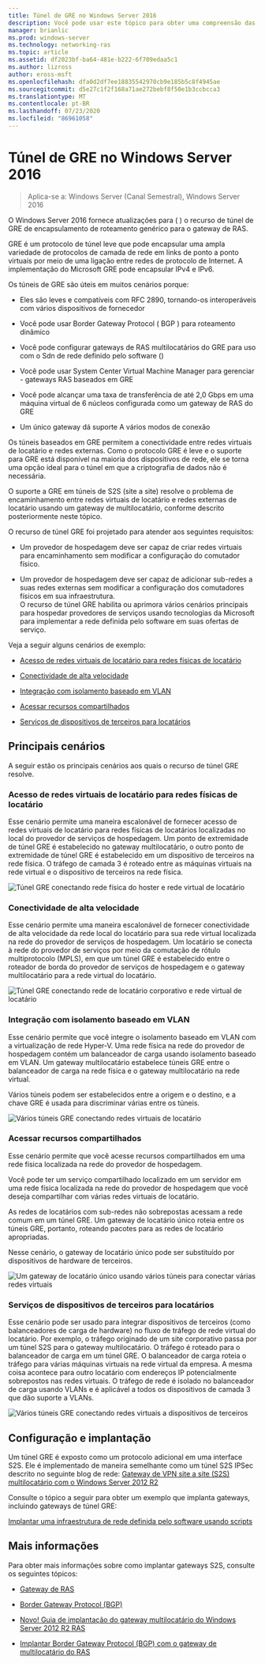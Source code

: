 ```yaml
---
title: Túnel de GRE no Windows Server 2016
description: Você pode usar este tópico para obter uma compreensão das atualizações para o recurso de túnel de encapsulamento de roteamento genérico (GRE) para o gateway de RAS no Windows Server 2016.
manager: brianlic
ms.prod: windows-server
ms.technology: networking-ras
ms.topic: article
ms.assetid: df2023bf-ba64-481e-b222-6f709edaa5c1
ms.author: lizross
author: eross-msft
ms.openlocfilehash: dfa0d2df7ee18835542970cb9e185b5c8f4945ae
ms.sourcegitcommit: d5e27c1f2f168a71ae272bebf8f50e1b3ccbcca3
ms.translationtype: MT
ms.contentlocale: pt-BR
ms.lasthandoff: 07/23/2020
ms.locfileid: "86961058"
---
```

# <a name="gre-tunneling-in-windows-server-2016"></a>Túnel de GRE no Windows Server 2016

>Aplica-se a: Windows Server (Canal Semestral), Windows Server 2016

O Windows Server 2016 fornece atualizações para \( \) o recurso de túnel de GRE de encapsulamento de roteamento genérico para o gateway de RAS.  
  
GRE é um protocolo de túnel leve que pode encapsular uma ampla variedade de protocolos de camada de rede em links de ponto a ponto virtuais por meio de uma ligação entre redes de protocolo de Internet. A implementação do Microsoft GRE pode encapsular IPv4 e IPv6.  
  
Os túneis de GRE são úteis em muitos cenários porque:  
  
-   Eles são leves e compatíveis com RFC 2890, tornando-os interoperáveis com vários dispositivos de fornecedor  
  
-   Você pode usar Border Gateway Protocol \( BGP \) para roteamento dinâmico  
  
-   Você pode configurar gateways de RAS multilocatários do GRE para uso com o Sdn de rede definido pelo software \(\)
  
-   Você pode usar System Center Virtual Machine Manager para gerenciar \- gateways RAS baseados em GRE
  
-   Você pode alcançar uma taxa de transferência de até 2,0 Gbps em uma máquina virtual de 6 núcleos configurada como um gateway de RAS do GRE
  
-   Um único gateway dá suporte A vários modos de conexão  
  
Os túneis baseados em GRE permitem a conectividade entre redes virtuais de locatário e redes externas. Como o protocolo GRE é leve e o suporte para GRE está disponível na maioria dos dispositivos de rede, ele se torna uma opção ideal para o túnel em que a criptografia de dados não é necessária. 

O suporte a GRE em túneis de S2S (site a site) resolve o problema de encaminhamento entre redes virtuais de locatário e redes externas de locatário usando um gateway de multilocatário, conforme descrito posteriormente neste tópico.  
  
O recurso de túnel GRE foi projetado para atender aos seguintes requisitos:  
  
-   Um provedor de hospedagem deve ser capaz de criar redes virtuais para encaminhamento sem modificar a configuração do comutador físico.  
  
-   Um provedor de hospedagem deve ser capaz de adicionar sub-redes a suas redes externas sem modificar a configuração dos comutadores físicos em sua infraestrutura.  
O recurso de túnel GRE habilita ou aprimora vários cenários principais para hospedar provedores de serviços usando tecnologias da Microsoft para implementar a rede definida pelo software em suas ofertas de serviço.  
  
Veja a seguir alguns cenários de exemplo:  
  
-   [Acesso de redes virtuais de locatário para redes físicas de locatário](#BKMK_Access)  
  
-   [Conectividade de alta velocidade](#BKMK_Speed)  
  
-   [Integração com isolamento baseado em VLAN](#BKMK_Integration)  
  
-   [Acessar recursos compartilhados](#BKMK_Shared)  
  
-   [Serviços de dispositivos de terceiros para locatários](#BKMK_thirdparty)  
  
## <a name="key-scenarios"></a>Principais cenários

A seguir estão os principais cenários aos quais o recurso de túnel GRE resolve.  
  
### <a name="access-from-tenant-virtual-networks-to-tenant-physical-networks"></a><a name="BKMK_Access"></a>Acesso de redes virtuais de locatário para redes físicas de locatário

Esse cenário permite uma maneira escalonável de fornecer acesso de redes virtuais de locatário para redes físicas de locatários localizadas no local do provedor de serviços de hospedagem. Um ponto de extremidade de túnel GRE é estabelecido no gateway multilocatário, o outro ponto de extremidade de túnel GRE é estabelecido em um dispositivo de terceiros na rede física. O tráfego de camada 3 é roteado entre as máquinas virtuais na rede virtual e o dispositivo de terceiros na rede física.  
  
![Túnel GRE conectando rede física do hoster e rede virtual de locatário](../../media/gre-tunneling-in-windows-server/GRE_.png)  
  
### <a name="high-speed-connectivity"></a><a name="BKMK_Speed"></a>Conectividade de alta velocidade

Esse cenário permite uma maneira escalonável de fornecer conectividade de alta velocidade da rede local do locatário para sua rede virtual localizada na rede do provedor de serviços de hospedagem. Um locatário se conecta à rede do provedor de serviços por meio da comutação de rótulo multiprotocolo (MPLS), em que um túnel GRE é estabelecido entre o roteador de borda do provedor de serviços de hospedagem e o gateway multilocatário para a rede virtual do locatário.  
  
![Túnel GRE conectando rede de locatário corporativo e rede virtual de locatário](../../media/gre-tunneling-in-windows-server/GRE-.png)  
  
### <a name="integration-with-vlan-based-isolation"></a><a name="BKMK_Integration"></a>Integração com isolamento baseado em VLAN

Esse cenário permite que você integre o isolamento baseado em VLAN com a virtualização de rede Hyper-V. Uma rede física na rede do provedor de hospedagem contém um balanceador de carga usando isolamento baseado em VLAN. Um gateway multilocatário estabelece túneis GRE entre o balanceador de carga na rede física e o gateway multilocatário na rede virtual.  
  
Vários túneis podem ser estabelecidos entre a origem e o destino, e a chave GRE é usada para discriminar várias entre os túneis.  
  
![Vários túneis GRE conectando redes virtuais de locatário](../../media/gre-tunneling-in-windows-server/GRE-VLANIsolation.png)  
  
### <a name="access-shared-resources"></a><a name="BKMK_Shared"></a>Acessar recursos compartilhados

Esse cenário permite que você acesse recursos compartilhados em uma rede física localizada na rede do provedor de hospedagem.  
  
Você pode ter um serviço compartilhado localizado em um servidor em uma rede física localizada na rede do provedor de hospedagem que você deseja compartilhar com várias redes virtuais de locatário.  
  
As redes de locatários com sub-redes não sobrepostas acessam a rede comum em um túnel GRE. Um gateway de locatário único roteia entre os túneis GRE, portanto, roteando pacotes para as redes de locatário apropriadas.  
  
Nesse cenário, o gateway de locatário único pode ser substituído por dispositivos de hardware de terceiros.  
  
![Um gateway de locatário único usando vários túneis para conectar várias redes virtuais](../../media/gre-tunneling-in-windows-server/GRE-SharedResource.png)  
  
### <a name="services-of-third-party-devices-to-tenants"></a><a name="BKMK_thirdparty"></a>Serviços de dispositivos de terceiros para locatários

Esse cenário pode ser usado para integrar dispositivos de terceiros (como balanceadores de carga de hardware) no fluxo de tráfego de rede virtual do locatário. Por exemplo, o tráfego originado de um site corporativo passa por um túnel S2S para o gateway multilocatário. O tráfego é roteado para o balanceador de carga em um túnel GRE. O balanceador de carga roteia o tráfego para várias máquinas virtuais na rede virtual da empresa. A mesma coisa acontece para outro locatário com endereços IP potencialmente sobrepostos nas redes virtuais. O tráfego de rede é isolado no balanceador de carga usando VLANs e é aplicável a todos os dispositivos de camada 3 que dão suporte a VLANs.  
  
![Vários túneis GRE conectando redes virtuais a dispositivos de terceiros](../../media/gre-tunneling-in-windows-server/GREThirdParty.png)  
  
## <a name="configuration-and-deployment"></a>Configuração e implantação

Um túnel GRE é exposto como um protocolo adicional em uma interface S2S. Ele é implementado de maneira semelhante como um túnel S2S IPSec descrito no seguinte blog de rede: [Gateway de VPN site a site (S2S) multilocatário com o Windows Server 2012 R2](https://techcommunity.microsoft.com/t5/networking-blog/bg-p/NetworkingBlog)  
  
Consulte o tópico a seguir para obter um exemplo que implanta gateways, incluindo gateways de túnel GRE:  
  
[Implantar uma infraestrutura de rede definida pelo software usando scripts](../../../networking/sdn/deploy/Deploy-a-Software-Defined-Network-infrastructure-using-scripts.md)
  
## <a name="more-information"></a>Mais informações

Para obter mais informações sobre como implantar gateways S2S, consulte os seguintes tópicos:  
  
-   [Gateway de RAS](RAS-Gateway.md)  
  
-   [Border Gateway Protocol &#40;BGP&#41;](../bgp/Border-Gateway-Protocol-BGP.md)  
  
-   [Novo! Guia de implantação do gateway multilocatário do Windows Server 2012 R2 RAS](https://techcommunity.microsoft.com/t5/networking-blog/bg-p/NetworkingBlog)  
  
-   [Implantar Border Gateway Protocol (BGP) com o gateway de multilocatário do RAS](https://techcommunity.microsoft.com/t5/networking-blog/bg-p/NetworkingBlog)  
  
